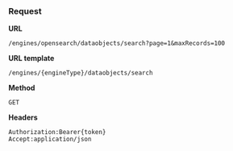 ### Request

**URL**

`/engines/opensearch/dataobjects/search?page=1&maxRecords=100`

**URL template**

`/engines/{engineType}/dataobjects/search`

**Method**

`GET`

**Headers**

`Authorization:Bearer{token}`  
`Accept:application/json`  
